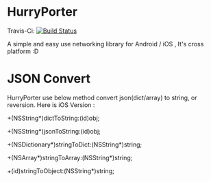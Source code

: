 # HurryPorter

Travis-Ci:  [![Build Status](https://travis-ci.org/Seachaos/HurryPorter.svg?branch=master)](https://travis-ci.org/Seachaos/HurryPorter)

A simple and easy use networking library for Android / iOS , It's cross platform :D

# JSON Convert

HurryPorter use below method convert json(dict/array) to string, or reversion.
Here is iOS Version :

\+(NSString\*)dictToString:(id)obj;

\+(NSString\*)jsonToString:(id)obj;

\+(NSDictionary\*)stringToDict:(NSString\*)string;

\+(NSArray\*)stringToArray:(NSString\*)string;

\+(id)stringToObject:(NSString\*)string;
